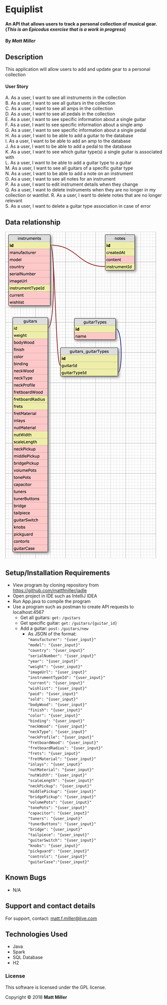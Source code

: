 # Equiplist

#### An API that allows users to track a personal collection of musical gear. (_This is an Epicodus exercise that is a work in progress_)

#### By _**Matt Miller**_

## Description

This application will allow users to add and update gear to a personal collection

#### User Story

A. As a user, I want to see all instruments in the collection <br>
B. As a user, I want to see all guitars in the collection <br>
C. As a user, I want to see all amps in the collection <br>
D. As a user, I want to see all pedals in the collection <br>
E. As a user, I want to see specific information about a single guitar<br>
F. As a user, I want to see specific information about a single amp<br>
G. As a user, I want to see specific information about a single pedal<br>
H. As a user, I want to be able to add a guitar to the database<br>
I. As a user, I want to be able to add an amp to the database<br>
J. As a user, I want to be able to add a pedal to the database<br>
K. As a user, I want to see which guitar type(s) a single guitar is associated with<br>
L. As a user, I want to be able to add a guitar type to a guitar<br>
M. As a user, I want to see all guitars of a specific guitar type<br>
N. As a user, I want to be able to add a note on an instrument<br>
O. As a user, I want to see all notes for an instrument<br>
P. As a user, I want to edit instrument details when they change<br>
Q. As a user, I want to delete instruments when they are no longer in my collection or wantlist.
R. As a user, I want to delete notes that are no longer relevant<br>
S. As a user, I want to delete a guitar type association in case of error<br>


## Data relationship
![alt tag](screenshots/data.png "Data Model")

## Setup/Installation Requirements

* View program by cloning repository from https://github.com/mattfmiller/jadle
* Open project in IDE such as IntelliJ IDEA
* Run App.java to compile the program
* Use a program such as postman to create API requests to localhost:4567
  * Get all guitars: `get:` `/guitars`
  * Get specific guitar: `get:` `/guitars/{guitar_id}`
  * Add a guitar: `post:` `/guitars/new`
    * As JSON of the format: <br>
    `"manufacturer": "{user_input}"`<br>
    `"model": "{user_input}"`<br>
	  `"country": "{user_input}"`<br>
	  `"serialNumber": "{user_input}"`<br>
    `"year": "{user_input}"`<br>
    `"weight": "{user_input}"`<br>
	  `"imageUrl": "{user_input}"`<br>
	  `"instrumentTypeId": "{user_input}"`<br>
	  `"current": "{user_input}"`<br>
	  `"wishlist": "{user_input}"`<br>
	  `"paid": "{user_input}"`<br>
    `"sold": "{user_input}"`<br>
	  `"bodyWood": "{user_input}"`<br>
	  `"finish": "{user_input}"`<br>
	  `"color": "{user_input}"`<br>
	  `"binding": "{user_input}"`<br>
	  `"neckWood": "{user_input}"`<br>
	  `"neckType": "{user_input}"`<br>
	  `"neckProfile": "{user_input}"`<br>
	  `"fretboardWood": "{user_input}"`<br>
	  `"fretboardRadius": "{user_input}"`<br>
	  `"frets": "{user_input}"`<br>
	  `"fretMaterial": "{user_input}"`<br>
	  `"inlays": "{user_input}"`<br>
	  `"nutMaterial": "{user_input}"`<br>
	  `"nutWidth": "{user_input}"`<br>
	  `"scaleLength": "{user_input}"`<br>
	  `"neckPickup": "{user_input}"`<br>
	  `"middlePickup": "{user_input}"`<br>
	  `"bridgePickup": "{user_input}"`<br>
	  `"volumePots": "{user_input}"`<br>
	  `"tonePots": "{user_input}"`<br>
	  `"capacitor": "{user_input}"`<br>
	  `"tuners": "{user_input}"`<br>
	  `"tunerButtons": "{user_input}"`<br>
	  `"bridge": "{user_input}"`<br>
	  `"tailpiece": "{user_input}"`<br>
	  `"guitarSwitch": "{user_input}"`<br>
	  `"knobs": "{user_input}"`<br>
	  `"pickguard": "{user_input}"`<br>
	  `"controls": "{user_input}"`<br>
	  `"guitarCase":"{user_input}"`

## Known Bugs

* N/A

## Support and contact details

For support, contact: matt.f.miller@live.com

## Technologies Used

* Java
* Spark
* SQL Database
* H2

### License

This software is licensed under the GPL license.

Copyright © 2018 **Matt Miller**
